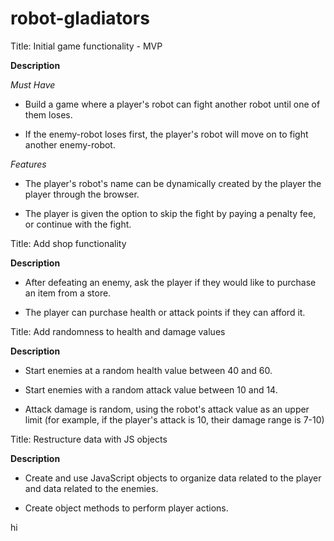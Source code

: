# robot-gladiators
Title: Initial game functionality - MVP

**Description**

_Must Have_

- Build a game where a player's robot can fight another robot until one of them loses.

- If the enemy-robot loses first, the player's robot will move on to fight another enemy-robot.

_Features_

- The player's robot's name can be dynamically created by the player the player through the browser.

- The player is given the option to skip the fight by paying a penalty fee, or continue with the fight.

Title: Add shop functionality

**Description**

- After defeating an enemy, ask the player if they would like to purchase an item from a store.

- The player can purchase health or attack points if they can afford it.

Title: Add randomness to health and damage values
 
 **Description**

 - Start enemies at a random health value between 40 and 60.

 - Start enemies with a random attack value between 10 and 14.
 
 - Attack damage is random, using the robot's attack value as an upper limit (for example, if the player's attack is 10, their damage range is 7-10)

 Title: Restructure data with JS objects

**Description**

- Create and use JavaScript objects to organize data related to the player and data related to the enemies.

- Create object methods to perform player actions.

hi


